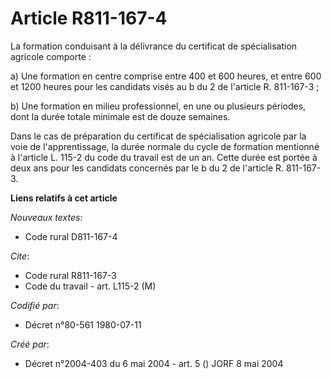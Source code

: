 # Article R811-167-4

La formation conduisant à la délivrance du certificat de spécialisation agricole comporte :

a) Une formation en centre comprise entre 400 et 600 heures, et entre 600 et 1200 heures pour les candidats visés au b du 2
de l'article R. 811-167-3 ;

b) Une formation en milieu professionnel, en une ou plusieurs périodes, dont la durée totale minimale est de douze semaines.

Dans le cas de préparation du certificat de spécialisation agricole par la voie de l'apprentissage, la durée normale du cycle
de formation mentionné à l'article L. 115-2 du code du travail est de un an. Cette durée est portée à deux ans pour les
candidats concernés par le b du 2 de l'article R. 811-167-3.

**Liens relatifs à cet article**

_Nouveaux textes_:

  - Code rural D811-167-4

_Cite_:

  - Code rural R811-167-3
  - Code du travail - art. L115-2 (M)

_Codifié par_:

  - Décret n°80-561 1980-07-11

_Créé par_:

  - Décret n°2004-403 du 6 mai 2004 - art. 5 () JORF 8 mai 2004
